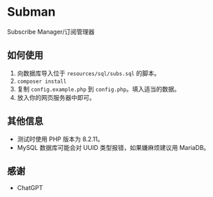 # Subman
Subscribe Manager/订阅管理器

## 如何使用
1. 向数据库导入位于 `resources/sql/subs.sql` 的脚本。
2. `composer install`
3. 复制 `config.example.php` 到 `config.php`。填入适当的数据。
4. 放入你的网页服务器中即可。

## 其他信息
- 测试时使用 PHP 版本为 8.2.11。
- MySQL 数据库可能会对 UUID 类型报错，如果嫌麻烦建议用 MariaDB。

## 感谢
- ChatGPT
